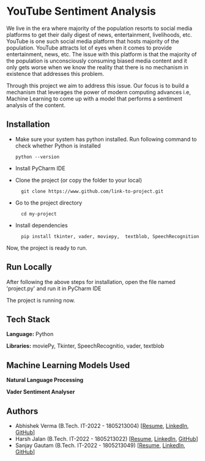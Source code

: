 
# YouTube Sentiment Analysis

We live in the era where majority of the population resorts to social media platforms to get their daily digest of news, entertainment, livelihoods, etc. YouTube is one such social media platform that hosts majority of the population. YouTube attracts lot of eyes when it comes to provide entertainment, news, etc. The issue with this platform is that the majority of the population is unconsciously consuming biased media content and it only gets worse when we know the reality that there is no mechanism in existence that addresses this problem.

Through this project we aim to address this issue. Our focus is to build a mechanism that  leverages the power of modern computing advances i.e, Machine Learning to come up with a model that performs a sentiment analysis of the content. 



## Installation

- Make sure your system has python installed. 
  Run following command to check whether Python is installed
  ```
  python --version
  ```
- Install PyCharm IDE 
- Clone the project (or copy the folder to your local)

    ``` 
      git clone https://www.github.com/link-to-project.git
    ```

- Go to the project directory

    ```
      cd my-project
    ```

- Install dependencies

    ```
      pip install tkinter, vader, moviepy,  textblob, SpeechRecognition
    ```
    

Now, the project is ready to run. 

## Run Locally

After following the above steps for installation, open the file named 'project.py' and run it in PyCharm IDE
  
The project is running now. 


## Tech Stack

**Language:** Python

**Libraries:** moviePy, Tkinter, SpeechRecognitio, vader, textblob

## Machine Learning Models Used

**Natural Language Processing**

**Vader Sentiment Analyser** 




## Authors

- Abhishek Verma (B.Tech. IT-2022 - 1805213004) [[Resume](https://tinyurl.com/AbhishekVerma2022), [LinkedIn](https://www.linkedin.com/in/vermabhi22/), [GitHub](https://github.com/vermabhi)]
- Harsh Jalan (B.Tech. IT-2022 - 1805213022) [[Resume](https://drive.google.com/file/d/1jnff7QGMQCzQ-94qnRQrfVpKiEZ7_4YC/view?usp=drivesdk), [LinkedIn](https://www.linkedin.com/in/harsh-jalan-2ba960214), [GitHub](https://github.com/hars-sh)]
- Sanjay Gautam (B.Tech. IT-2022 - 1805213049) [[Resume](https://drive.google.com/file/d/11TLswpyq4JaL3_3SIUAhlel7P-rxOttF/view?usp=sharing), [LinkedIn](https://www.linkedin.com/in/sanjay-gautam-2b4403211), [GitHub](https://github.com/SanjayGau)]
